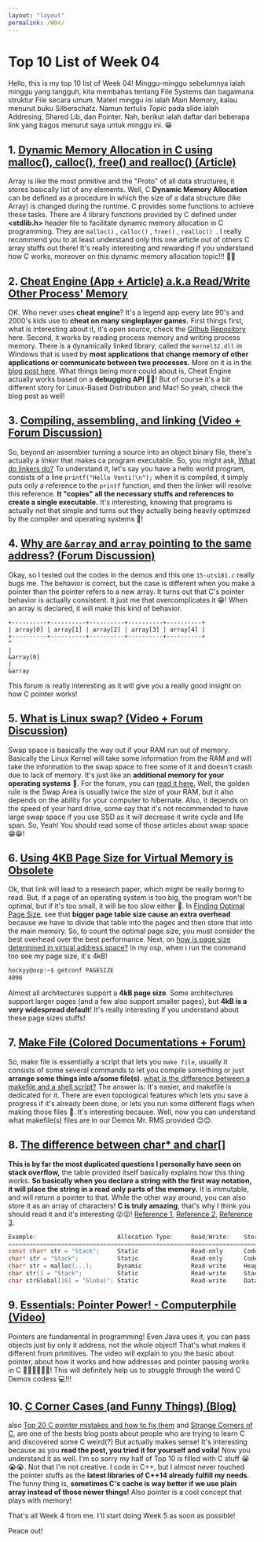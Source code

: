 ```yaml
---
layout: "layout"
permalink: /W04/
---
```


# Top 10 List of Week 04

Hello, this is my top 10 list of Week 04! Minggu-minggu sebelumnya ialah minggu yang tangguh, kita membahas tentang File Systems dan bagaimana struktur File secara umum. Materi minggu ini ialah Main Memory, kalau menurut buku Silberschatz. Namun tertulis *Topic* pada slide ialah Addresing, Shared Lib, dan Pointer. Nah, berikut ialah daftar dari beberapa link yang bagus menurut saya untuk minggu ini. 😁

## 1. [Dynamic Memory Allocation in C using malloc(), calloc(), free() and realloc() (Article)](https://www.geeksforgeeks.org/dynamic-memory-allocation-in-c-using-malloc-calloc-free-and-realloc)

Array is like the most primitive and the "Proto" of all data structures, it stores basically list of any elements. Well, C **Dynamic Memory Allocation** can be defined as a procedure in which the size of a data structure (like Array) is changed during the runtime. C provides some functions to achieve these tasks. There are 4 library functions provided by C defined under **\<stdlib.h\>** header file to facilitate dynamic memory allocation in C programming. They are ```malloc()``` , ```calloc()``` , ```free()``` , ```realloc() ```. I really recommend you to at least understand only this one article out of others C array stuffs out there! It's really interesting and rewarding if you understand how C works, moreover on this dynamic memory allocation topic!!! 🍧🍧

## 2. [Cheat Engine (App + Article) a.k.a Read/Write Other Process' Memory](https://www.cheatengine.org/index.php)

OK. Who never uses **cheat engine**? It's a legend app every late 90's and 2000's kids use to **cheat on many singleplayer games.** First things first, what is interesting about it, it's open source, check the [Github Repository](https://github.com/cheat-engine/cheat-engine/) here. Second, it works by reading process memory and writing process memory. There is a dynamically linked library, called the `kernel32.dll` in Windows that is used by **most applications that change memory of other applications or communicate between two processes.** More on it is in the [blog post here](https://nullprogram.com/blog/2016/09/03/). What things being more could about is, Cheat Engine actually works based on a **debugging API** 🐜🐛! But of course it's a bit different story for Linux-Based Distribution and Mac! So yeah, check the blog post as well!

## 3. [Compiling, assembling, and linking (Video + Forum Discussion)](https://www.youtube.com/watch?v=N2y6csonII4)

So, beyond an assembler turning a source into an object binary file, there's actually a *linker* that makes ca program executable. So, you might ask, [What do linkers do?](https://stackoverflow.com/questions/3322911/what-do-linkers-do) To understand it, let's say you have a hello world program, consists of a line `printf("Hello Venti!\n");`  when it is compiled, it simply puts only a reference to the `printf` function, and then the linker will resolve this reference. **It "copies" all the necessary stuffs and references to create a single executable.** It's interesting, knowing that programs is actually not that simple and turns out they actually being heavily optimized by the compiler and operating systems 🤡!

## 4. [Why are `&array` and `array` pointing to the same address? (Forum Discussion)](https://stackoverflow.com/questions/54807208/why-are-array-and-array-pointing-to-the-same-address)

Okay, so I tested out the codes in the demos and this one `15-uts181.c` really bugs me. The behavior is correct, but the case is different when you make a pointer than the pointer refers to a new array. It turns out that C's pointer behavior is actually consistent. It just me that overcomplicates it 😁! When an array is declared, it will make this kind of behavior.

```
+----------+----------+----------+----------+----------+
| array[0] | array[1] | array[2] | array[3] | array[4] |
+----------+----------+----------+----------+----------+
^
|
&array[0]
|
&array
```

 This forum is really interesting as it will give you a really good insight on how C pointer works!

## 5. [What is Linux swap? (Video + Forum Discussion)](https://www.youtube.com/watch?v=0mgefj9ibRE)

Swap space is basically the way out if your RAM run out of memory. Basically the Linux Kernel will take some information from the RAM and will take the information to the swap space to free some of it and doesn't crash due to lack of memory. It's just like an **additional memory for your operating systems** 📝. For the forum, you can [read it here.](https://askubuntu.com/questions/49109/i-have-16gb-ram-do-i-need-32gb-swap) Well, the golden rule is the Swap Area is usually twice the size of your RAM, but it also depends on the ability for your computer to hibernate. Also, it depends on the speed of your hard drive, some say that it's not recommended to have large swap space if you use SSD as it will decrease it write cycle and life span. So, Yeah! You should read some of those articles about swap space 😁😁!

## 6. [Using 4KB Page Size for Virtual Memory is Obsolete](https://u.cs.biu.ac.il/~wiseman/iri2009.pdf)

Ok, that link will lead to a research paper, which might be really boring to read. But, if a page of an operating system is too big, the program won't be optimal, but if it's too small, it will be too slow either 🐢. In [Finding Optimal Page Size](https://www.javatpoint.com/os-finding-optimal-page-size), see that **bigger page table size cause an extra overhead** because we have to divide that table into the pages and then store that into the main memory. So, to count the optimal page size, you must consider the best overhead over the best performance. Next, on [how is page size determined in virtual address space?](https://unix.stackexchange.com/questions/128213/how-is-page-size-determined-in-virtual-address-space) In my osp, when i run the command too see my page size, it's 4kB!

```bash
hockyy@osp:~$ getconf PAGESIZE
4096
```

Almost all architectures support a **4kB page size**. Some architectures support larger pages (and a few also support smaller pages), but **4kB is a very widespread default**! It's really interesting if you understand about these page sizes stuffs!

## 7. [Make File (Colored Documentations + Forum)](https://makefiletutorial.com/)

So, make file is essentially a script that lets you `make file`, usually it consists of some several commands to let you compile something or just **arrange some things into a/some file(s)**.  [what is the difference between a makefile and a shell script?](https://stackoverflow.com/questions/3798562/why-use-make-over-a-shell-script) The answer is: It's easier, and makefile is dedicated for it. There are even topological features which lets you save a progress if it's already been done, or lets you run some different flags when making those files 📁. It's interesting because. Well, now you can understand what makefile(s) files are in our Demos Mr. RMS provided 😊😊.

## 8. [The difference between char* and char[]](https://stackoverflow.com/questions/25653034/the-difference-between-char-and-char)

**This is by far the most duplicated questions I personally have seen on stack overflow,** the table provided itself basically explains how this thing works. **So basically when you declare a string with the first way notation, it will place the string in a read only parts of the memory.** It is immutable, and will return a pointer to that. While the other way around, you can also store it as an array of characters! **C is truly amazing**, that's why I think you should read it and it's interesting 😮😮!  [Reference 1](https://stackoverflow.com/questions/10186765/what-is-the-difference-between-char-array-and-char-pointer-in-c/), [Reference 2](https://stackoverflow.com/questions/1704407/what-is-the-difference-between-char-s-and-char-s/), [Reference 3](https://stackoverflow.com/questions/16021454/difference-between-declared-string-and-allocated-string).

```c
Example:                       Allocation Type:     Read/Write:    Storage Location:   Memory Used (Bytes):
===========================================================================================================
const char* str = "Stack";     Static               Read-only      Code segment        6 (5 chars plus '\0')
char* str = "Stack";           Static               Read-only      Code segment        6 (5 chars plus '\0')
char* str = malloc(...);       Dynamic              Read-write     Heap                Amount passed to malloc
char str[] = "Stack";          Static               Read-write     Stack               6 (5 chars plus '\0')
char strGlobal[10] = "Global"; Static               Read-write     Data Segment (R/W)  10
```

## 9. [Essentials: Pointer Power! - Computerphile (Video)](https://www.youtube.com/watch?v=t5NszbIerYc)

Pointers are fundamental in programming! Even Java uses it, you can pass objects just by only it address, not the whole object! That's what makes it different from primitives. The video will explain to you the basic about pointer, about how it works and how addresses and pointer passing works in C 👍🏻👍🏻👍🏻! This will definitely help us to struggle through the weird C Demos codess 💻!!!

## 10. [C Corner Cases (and Funny Things) (Blog)](http://blog.httrack.com/blog/2014/05/30/c-corner-cases-and-funny-things/)

also [Top 20 C pointer mistakes and how to fix them](https://www.acodersjourney.com/top-20-c-pointer-mistakes/) and [Strange Corners of C](https://blog.robertelder.org/weird-c-syntax/), are one of the bests blog posts about people who are trying to learn C and discovered some C weird(?) But actually makes sense! It's interesting because as you **read the post, you tried it for yourself and voila!** Now you understand it as well. I'm so sorry my half of Top 10 is filled with C stuff 😭😭😭. Not that I'm not creative. I code in C++, but I almost never touched the pointer stuffs as the **latest libraries of C++14 already fulfill my needs**. The funny thing is, **sometimes C's cache is way better if we use plain array instead of those newer things!** Also pointer is a cool concept that plays with memory!

That's all Week 4 from me. I'll start doing Week 5 as soon as possible!

Peace out!
